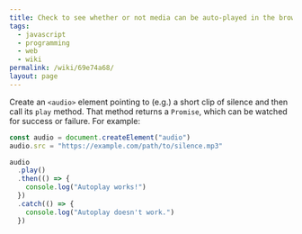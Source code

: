 ```yaml
---
title: Check to see whether or not media can be auto-played in the browser
tags:
  - javascript
  - programming
  - web
  - wiki
permalink: /wiki/69e74a68/
layout: page
---
```


Create an `<audio>` element pointing to (e.g.) a short clip of silence and then call its `play` method. That method returns a `Promise`, which can be watched for success or failure. For example:

```js
const audio = document.createElement("audio")
audio.src = "https://example.com/path/to/silence.mp3"

audio
  .play()
  .then(() => {
    console.log("Autoplay works!")
  })
  .catch(() => {
    console.log("Autoplay doesn't work.")
  })
```
